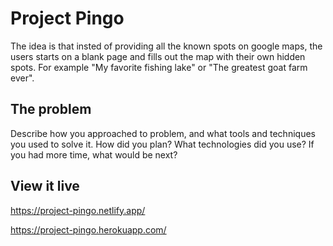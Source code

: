 # Project Pingo

The idea is that insted of providing all the known spots on google maps, the users starts on a blank page and fills out the map with their own hidden spots. For example "My favorite fishing lake" or "The greatest goat farm ever".

## The problem

Describe how you approached to problem, and what tools and techniques you used to solve it. How did you plan? What technologies did you use? If you had more time, what would be next?

## View it live

https://project-pingo.netlify.app/

https://project-pingo.herokuapp.com/

